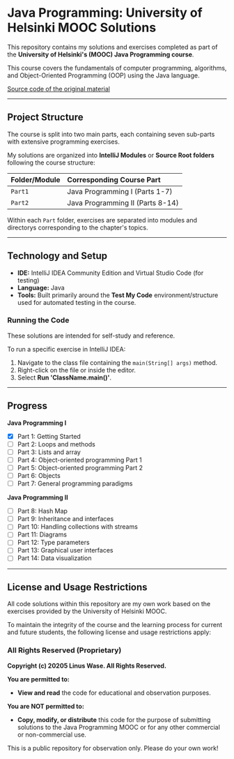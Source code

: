 # Java Programming: University of Helsinki MOOC Solutions

This repository contains my solutions and exercises completed as part of the **University of Helsinki's (MOOC) Java Programming course**.

This course covers the fundamentals of computer programming, algorithms, and Object-Oriented Programming (OOP) using the Java language.

[Source code of the original material](https://github.com/rage/java-programming)

---

## Project Structure

The course is split into two main parts, each containing seven sub-parts with extensive programming exercises.

My solutions are organized into **IntelliJ Modules** or **Source Root folders** following the course structure:

| Folder/Module | Corresponding Course Part |
| :--- | :--- |
| `Part1` | Java Programming I (Parts 1-7) |
| `Part2` | Java Programming II (Parts 8-14) |

Within each `Part` folder, exercises are separated into modules and directorys corresponding to the chapter's topics.

---

## Technology and Setup

* **IDE:** IntelliJ IDEA Community Edition and Virtual Studio Code (for testing)
* **Language:** Java
* **Tools:** Built primarily around the **Test My Code** environment/structure used for automated testing in the course.

### Running the Code

These solutions are intended for self-study and reference.

To run a specific exercise in IntelliJ IDEA:
1. Navigate to the class file containing the `main(String[] args)` method.
2. Right-click on the file or inside the editor.
3. Select **Run 'ClassName.main()'**.

---

## Progress

**Java Programming I**
* [X] Part 1: Getting Started
* [ ] Part 2: Loops and methods
* [ ] Part 3: Lists and array
* [ ] Part 4: Object-oriented programming Part 1
* [ ] Part 5: Object-oriented programming Part 2
* [ ] Part 6: Objects
* [ ] Part 7: General programming paradigms

**Java Programming II**
* [ ] Part 8: Hash Map
* [ ] Part 9: Inheritance and interfaces
* [ ] Part 10: Handling collections with streams
* [ ] Part 11: Diagrams
* [ ] Part 12: Type parameters  
* [ ] Part 13: Graphical user interfaces
* [ ] Part 14: Data visualization

---

## License and Usage Restrictions

All code solutions within this repository are my own work based on the exercises provided by the University of Helsinki MOOC.

To maintain the integrity of the course and the learning process for current and future students, the following license and usage restrictions apply:

### All Rights Reserved (Proprietary)

**Copyright (c) 20205 Linus Wase. All Rights Reserved.**

**You are permitted to:**
* **View and read** the code for educational and observation purposes.

**You are NOT permitted to:**
* **Copy, modify, or distribute** this code for the purpose of submitting solutions to the Java Programming MOOC or for any other commercial or non-commercial use.

This is a public repository for observation only. Please do your own work!
